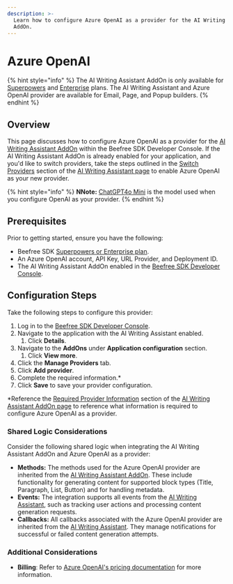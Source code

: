 ```yaml
---
description: >-
  Learn how to configure Azure OpenAI as a provider for the AI Writing Assistant
  AddOn.
---
```


# Azure OpenAI

{% hint style="info" %}
The AI Writing Assistant AddOn is only available for [Superpowers](https://developers.beefree.io/pricing-plans) and [Enterprise](https://developers.beefree.io/pricing-plans) plans. The AI Writing Assistant and Azure OpenAI provider are available for Email, Page, and Popup builders.
{% endhint %}

## **Overview**

This page discusses how to configure Azure OpenAI as a provider for the [AI Writing Assistant AddOn](../) within the Beefree SDK Developer Console. If the AI Writing Assistant AddOn is already enabled for your application, and you'd like to switch providers, take the steps outlined in the [Switch Providers](../#switch-providers) section of the [AI Writing Assistant page](../#switch-providers) to enable Azure OpenAI as your new provider.

{% hint style="info" %}
**NNote:** [ChatGPT4o Mini](https://platform.openai.com/docs/models) is the model used when you configure OpenAI as your provider.
{% endhint %}

## **Prerequisites**

Prior to getting started, ensure you have the following:

* Beefree SDK [Superpowers or Enterprise plan](https://app.gitbook.com/s/svPtAq2FGbWqZBP0UXk1/).
* An Azure OpenAI account, API Key, URL Provider, and Deployment ID.
* The AI Writing Assistant AddOn enabled in the [Beefree SDK Developer Console](https://developers.beefree.io/accounts/login/?from=website_menu).

## **Configuration Steps**

Take the following steps to configure this provider:

1. Log in to the [Beefree SDK Developer Console](https://developers.beefree.io/accounts/login/?from=website_menu).
2. Navigate to the application with the AI Writing Assistant enabled.
   1. Click **Details**.
3. Navigate to the **AddOns** under **Application configuration** section.
   1. Click **View more**.
4. Click the **Manage Providers** tab.
5. Click **Add provider**.
6. Complete the required information.\*
7. Click **Save** to save your provider configuration.

\*Reference the [Required Provider Information](../#required-provider-information) section of the [AI Writing Assistant AddOn page](../) to reference what information is required to configure Azure OpenAI as a provider.

### Shared Logic Considerations

Consider the following shared logic when integrating the AI Writing Assistant AddOn and Azure OpenAI as a provider:

* **Methods:** The methods used for the Azure OpenAI provider are inherited from the [AI Writing Assistant AddOn](../). These include functionality for generating content for supported block types (Title, Paragraph, List, Button) and for handling metadata.
* **Events:** The integration supports all events from the [AI Writing Assistant](../), such as tracking user actions and processing content generation requests.
* **Callbacks:**  All callbacks associated with the Azure OpenAI provider are inherited from the [AI Writing Assistant](../). They manage notifications for successful or failed content generation attempts.

### Additional Considerations

* **Billing**: Refer to [Azure OpenAI's pricing documentation](https://azure.microsoft.com/en-us/pricing/details/cognitive-services/openai-service/) for more information.
